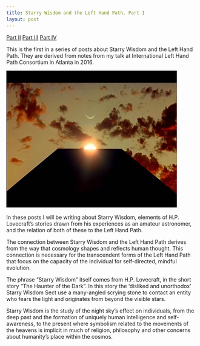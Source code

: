```yaml
---
title: Starry Wisdom and the Left Hand Path, Part I
layout: post
---
```


<a target="_blank" href="https://infernalgeometry.com/2017/12/09/starry-II.html">Part II</a> <a target="_blank" href="https://infernalgeometry.com/2018/02/14/starry-III.html">Part III</a> <a target="_blank" href="https://infernalgeometry.com/2018/02/19/starry-IV.html">Part IV</a>


This is the first in a series of posts about Starry Wisdom and the Left Hand Path. They are derived from notes from my talk at International Left Hand Path Consortium in Atlanta in 2016.

![](/assets/images/starry-monolith.jpg)

In these posts I will be writing about Starry Wisdom, elements of H.P. Lovecraft’s stories drawn from his experiences as an amateur astronomer, and the relation of both of these to the Left Hand Path.

The connection between Starry Wisdom and the Left Hand Path derives from the way that cosmology shapes and reflects human thought. This connection is necessary for the transcendent forms of the Left Hand Path that focus on the capacity of the individual for self-directed, mindful evolution.

The phrase “Starry Wisdom” itself comes from H.P. Lovecraft, in the short story “The Haunter of the Dark”. In this story the ‘disliked and unorthodox’ Starry Wisdom Sect use a many-angled scrying stone to contact an entity who fears the light and originates from beyond the visible stars.

Starry Wisdom is the study of the night sky’s effect on individuals, from the deep past and the formation of uniquely human intelligence and self-awareness, to the present where symbolism related to the movements of the heavens is implicit in much of religion, philosophy and other concerns about humanity’s place within the cosmos.
